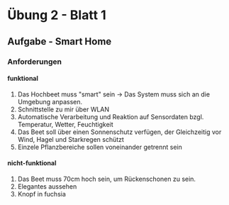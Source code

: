 # Übung 2 - Blatt 1

## Aufgabe - Smart Home

### Anforderungen

#### **funktional**

1. Das Hochbeet muss "smart" sein -> Das System muss sich an die Umgebung anpassen.
2. Schnittstelle zu mir über WLAN
3. Automatische Verarbeitung und Reaktion auf Sensordaten bzgl. Temperatur, Wetter, Feuchtigkeit
4. Das Beet soll über einen Sonnenschutz verfügen, der Gleichzeitig vor Wind, Hagel und Starkregen schützt
5. Einzele Pflanzbereiche sollen voneinander getrennt sein

#### **nicht-funktional**

1. Das Beet muss 70cm hoch sein, um Rückenschonen zu sein.
2. Elegantes aussehen
3. Knopf in fuchsia
